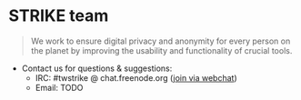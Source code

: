 # STRIKE team

> We work to ensure digital privacy and anonymity for every person on the planet by improving the usability and functionality of crucial tools.

* Contact us for questions & suggestions:
   * IRC: #twstrike @ chat.freenode.org ([join via webchat](https://webchat.freenode.net/))
   * Email: TODO
